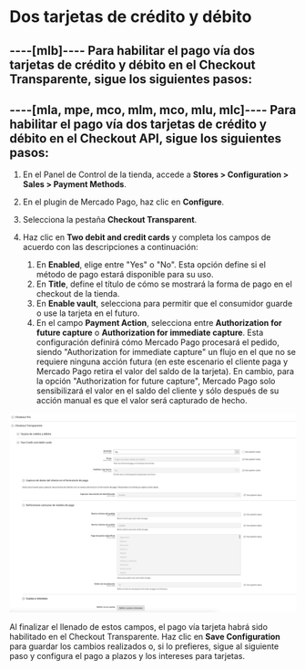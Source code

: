 # Dos tarjetas de crédito y débito
----[mlb]----
Para habilitar el pago vía dos tarjetas de crédito y débito en el Checkout Transparente, sigue los siguientes pasos:
------------

----[mla, mpe, mco, mlm, mco, mlu, mlc]----
Para habilitar el pago vía dos tarjetas de crédito y débito en el Checkout API, sigue los siguientes pasos:
------------

1. En el Panel de Control de la tienda, accede a **Stores > Configuration > Sales > Payment Methods**.
2. En el plugin de Mercado Pago, haz clic en **Configure**.
3. Selecciona la pestaña **Checkout Transparent**.
4. Haz clic en **Two debit and credit cards** y completa los campos de acuerdo con las descripciones a continuación:

    1. En **Enabled**, elige entre "Yes" o "No". Esta opción define si el método de pago estará disponible para su uso.
    2. En **Title**, define el título de cómo se mostrará la forma de pago en el checkout de la tienda.
    3. En **Enable vault**, selecciona para permitir que el consumidor guarde o use la tarjeta en el futuro.
    4. En el campo **Payment Action**, selecciona entre **Authorization for future capture** o **Authorization for immediate capture**. Esta configuración definirá cómo Mercado Pago procesará el pedido, siendo "Authorization for immediate capture" un flujo en el que no se requiere ninguna acción futura (en este escenario el cliente paga y Mercado Pago retira el valor del saldo de la tarjeta). En cambio, para la opción "Authorization for future capture", Mercado Pago solo sensibilizará el valor en el saldo del cliente y sólo después de su acción manual es que el valor será capturado de hecho.

![Two cards](/images/magento-two/dois_cartoes.png)

Al finalizar el llenado de estos campos, el pago vía tarjeta habrá sido habilitado en el Checkout Transparente. Haz clic en **Save Configuration** para guardar los cambios realizados o, si lo prefieres, sigue al siguiente paso y configura el pago a plazos y los intereses para tarjetas.